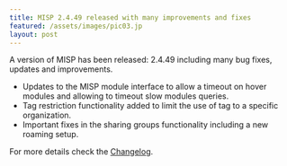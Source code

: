 ```yaml
---
title: MISP 2.4.49 released with many improvements and fixes
featured: /assets/images/pic03.jp
layout: post
---
```


<p>A version of MISP has been released: 2.4.49 including many bug fixes, updates and improvements.</p>

* Updates to the MISP module interface to allow a timeout on hover modules and allowing to timeout slow modules queries.
* Tag restriction functionality added to limit the use of tag to a specific organization.
* Important fixes in the sharing groups functionality including a new roaming setup.

For more details check the [Changelog](http://www.misp-project.org/Changelog.txt).

